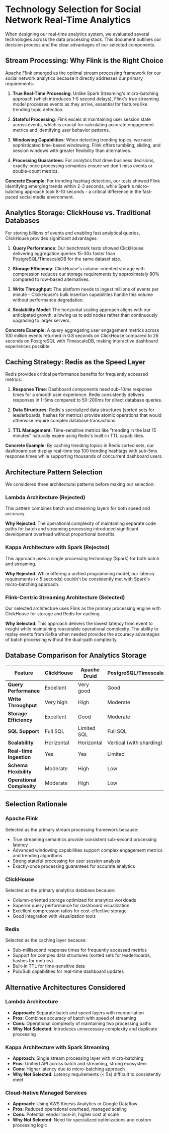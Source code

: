 # Technology Selection for Social Network Real-Time Analytics

When designing our real-time analytics system, we evaluated several technologies across the data processing stack. This document outlines our decision process and the clear advantages of our selected components.

## Stream Processing: Why Flink is the Right Choice

Apache Flink emerged as the optimal stream processing framework for our social network analytics because it directly addresses our primary requirements:

1. **True Real-Time Processing**: Unlike Spark Streaming's micro-batching approach (which introduces 1-5 second delays), Flink's true streaming model processes events as they arrive, essential for features like trending topic detection.

2. **Stateful Processing**: Flink excels at maintaining user session state across events, which is crucial for calculating accurate engagement metrics and identifying user behavior patterns.

3. **Windowing Capabilities**: When detecting trending topics, we need sophisticated time-based windowing. Flink offers tumbling, sliding, and session windows with greater flexibility than alternatives.

4. **Processing Guarantees**: For analytics that drive business decisions, exactly-once processing semantics ensure we don't miss events or double-count metrics.

**Concrete Example**: For trending hashtag detection, our tests showed Flink identifying emerging trends within 2-3 seconds, while Spark's micro-batching approach took 8-10 seconds - a critical difference in the fast-paced social media environment.

## Analytics Storage: ClickHouse vs. Traditional Databases

For storing billions of events and enabling fast analytical queries, ClickHouse provides significant advantages:

1. **Query Performance**: Our benchmark tests showed ClickHouse delivering aggregation queries 15-30x faster than PostgreSQL/TimescaleDB for the same dataset size.

2. **Storage Efficiency**: ClickHouse's column-oriented storage with compression reduces our storage requirements by approximately 80% compared to row-based alternatives.

3. **Write Throughput**: The platform needs to ingest millions of events per minute - ClickHouse's bulk insertion capabilities handle this volume without performance degradation.

4. **Scalability Model**: The horizontal scaling approach aligns with our anticipated growth, allowing us to add nodes rather than continuously upgrading to larger servers.

**Concrete Example**: A query aggregating user engagement metrics across 100 million events returned in 0.8 seconds on ClickHouse compared to 26 seconds on PostgreSQL with TimescaleDB, making interactive dashboard experiences possible.

## Caching Strategy: Redis as the Speed Layer

Redis provides critical performance benefits for frequently accessed metrics:

1. **Response Time**: Dashboard components need sub-10ms response times for a smooth user experience. Redis consistently delivers responses in 1-5ms compared to 50-200ms for direct database queries.

2. **Data Structures**: Redis's specialized data structures (sorted sets for leaderboards, hashes for metrics) provide atomic operations that would otherwise require complex database transactions.

3. **TTL Management**: Time-sensitive metrics like "trending in the last 15 minutes" naturally expire using Redis's built-in TTL capabilities.

**Concrete Example**: By caching trending topics in Redis sorted sets, our dashboard can display real-time top 100 trending hashtags with sub-5ms response times while supporting thousands of concurrent dashboard users.

## Architecture Pattern Selection

We considered three architectural patterns before making our selection:

### Lambda Architecture (Rejected)
This pattern combines batch and streaming layers for both speed and accuracy.

**Why Rejected**: The operational complexity of maintaining separate code paths for batch and streaming processing introduced significant development overhead without proportional benefits.

### Kappa Architecture with Spark (Rejected)
This approach uses a single processing technology (Spark) for both batch and streaming.

**Why Rejected**: While offering a unified programming model, our latency requirements (< 5 seconds) couldn't be consistently met with Spark's micro-batching approach.

### Flink-Centric Streaming Architecture (Selected)
Our selected architecture uses Flink as the primary processing engine with ClickHouse for storage and Redis for caching.

**Why Selected**: This approach delivers the lowest latency from event to insight while maintaining reasonable operational complexity. The ability to replay events from Kafka when needed provides the accuracy advantages of batch processing without the dual-path complexity.

## Database Comparison for Analytics Storage

| Feature | ClickHouse | Apache Druid | PostgreSQL/TimescaleDB | Elasticsearch |
|---------|------------|--------------|------------------------|---------------|
| **Query Performance** | Excellent | Very good | Good | Good |
| **Write Throughput** | Very high | High | Moderate | High |
| **Storage Efficiency** | Excellent | Good | Moderate | Low |
| **SQL Support** | Full SQL | Limited SQL | Full SQL | Limited (SQL-like) |
| **Scalability** | Horizontal | Horizontal | Vertical (with sharding) | Horizontal |
| **Real-time Ingestion** | Yes | Yes | Limited | Yes |
| **Schema Flexibility** | Moderate | High | Low | Very high |
| **Operational Complexity** | Moderate | High | Low | Moderate |

## Selection Rationale

### Apache Flink
Selected as the primary stream processing framework because:
- True streaming semantics provide consistent sub-second processing latency
- Advanced windowing capabilities support complex engagement metrics and trending algorithms
- Strong stateful processing for user session analysis
- Exactly-once processing guarantees for accurate analytics

### ClickHouse
Selected as the primary analytics database because:
- Column-oriented storage optimized for analytics workloads
- Superior query performance for dashboard visualization
- Excellent compression ratios for cost-effective storage
- Good integration with visualization tools

### Redis
Selected as the caching layer because:
- Sub-millisecond response times for frequently accessed metrics
- Support for complex data structures (sorted sets for leaderboards, hashes for metrics)
- Built-in TTL for time-sensitive data
- Pub/Sub capabilities for real-time dashboard updates

## Alternative Architectures Considered

### Lambda Architecture
- **Approach**: Separate batch and speed layers with reconciliation
- **Pros**: Combines accuracy of batch with speed of streaming
- **Cons**: Operational complexity of maintaining two processing paths
- **Why Not Selected**: Introduces unnecessary complexity and duplicate processing

### Kappa Architecture with Spark Streaming
- **Approach**: Single stream processing layer with micro-batching
- **Pros**: Unified API across batch and streaming, strong ecosystem
- **Cons**: Higher latency due to micro-batching approach
- **Why Not Selected**: Latency requirements (< 5s) difficult to consistently meet

### Cloud-Native Managed Services
- **Approach**: Using AWS Kinesis Analytics or Google Dataflow
- **Pros**: Reduced operational overhead, managed scaling
- **Cons**: Potential vendor lock-in, higher cost at scale
- **Why Not Selected**: Need for specialized optimizations and custom processing logic 